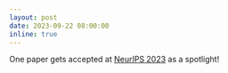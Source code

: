 ```yaml
---
layout: post
date: 2023-09-22 08:00:00
inline: true
---
```


One paper gets accepted at [NeurIPS 2023](https://neurips.cc/Conferences/2023) as a spotlight!
